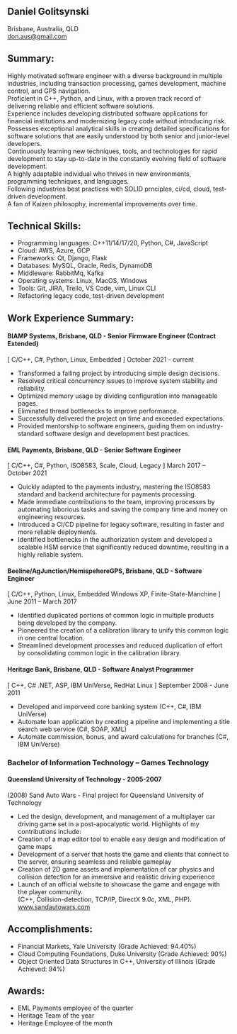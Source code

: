 ## Daniel Golitsynski
Brisbane, Australia, QLD  
don.aus@gmail.com

## Summary:
Highly motivated software engineer with a diverse background in multiple industries, including transaction processing, games development, machine control, and GPS navigation.  
Proficient in C++, Python, and Linux, with a proven track record of delivering reliable and efficient software solutions.  
Experience includes developing distributed software applications for financial institutions and modernizing legacy code without introducing risk.  
Possesses exceptional analytical skills in creating detailed specifications for software solutions that are easily understood by both senior and junior-level developers.  
Continuously learning new techniques, tools, and technologies for rapid development to stay up-to-date in the constantly evolving field of software development.  
A highly adaptable individual who thrives in new environments, programming techniques, and languages.  
Following industries best practices with SOLID prnciples, ci/cd, cloud, test-driven development.  
A fan of Kaizen philosophy, incremental improvements over time.  


## Technical Skills:
- Programming languages: C++11/14/17/20, Python, C#, JavaScript
- Cloud: AWS, Azure, GCP
- Frameworks: Qt, Django, Flask
- Databases: MySQL, Oracle, Redis, DynamoDB
- Middleware: RabbitMq, Kafka 
- Operating systems: Linux, MacOS, Windows
- Tools: Git, JIRA, Trello, VS Code, vim, Linux CLI
- Refactoring legacy code, test-driven development

## Work Experience Summary:

#### BIAMP Systems, Brisbane, QLD - Senior Firmware Engineer (Contract Extended)
[ C/C++, C#, Python, Linux, Embedded ]
October 2021 - current
- Transformed a failing project by introducing simple design decisions. 
- Resolved critical concurrency issues to improve system stability and reliability. 
- Optimized memory usage by dividing configuration into manageable pages. 
- Eliminated thread bottlenecks to improve performance. 
- Successfully delivered the project on time and exceeded expectations. 
- Provided mentorship to software engineers, guiding them on industry-standard software design and development best practices.

#### EML Payments, Brisbane, QLD - Senior Software Engineer
[ C/C++, C#, Python, ISO8583, Scale, Cloud, Legacy ]
March 2017 – October 2021
- Quickly adapted to the payments industry, mastering the ISO8583 standard and backend architecture for payments processing.  
- Made immediate contributions to the team, improving processes by automating laborious tasks and saving the company time and money on engineering resources.  
- Introduced a CI/CD pipeline for legacy software, resulting in faster and more reliable deployments.  
- Identified bottlenecks in the authorization system and developed a scalable HSM service that significantly reduced downtime, resulting in a highly reliable system.  

#### Beeline/AgJunction/HemispehereGPS, Brisbane, QLD - Software Engineer
[ C/C++, Python, Linux, Embedded Windows XP, Finite-State-Manchine ]
June 2011 – March 2017
- Identified duplicated portions of common logic in multiple products being developed by the company.  
- Pioneered the creation of a calibration library to unify this common logic in one central location.  
- Streamlined development processes and reduced duplication of effort by consolidating common logic in the calibration library.  


#### Heritage Bank, Brisbane, QLD - Software Analyst Programmer
[ C++, C# .NET, ASP, IBM UniVerse, RedHat Linux ]
September 2008 - June 2011
- Developed and imporveed core banking system (C++, C#, IBM UniVerse)
- Automate loan application by creating a pipeline and implementing a title search web service (C#, SOAP, XML)
- Automate commission, bonus, and award calculations for branches (C#, IBM UniVerse)


### Bachelor of Information Technology – Games Technology
#### Queensland University of Technology - 2005-2007
(2008) Sand Auto Wars - Final project for Queensland University of Technology 
- Led the design, development, and management of a multiplayer car driving game set in a post-apocalyptic world. Highlights of my contributions include:
- Creation of a map editor tool to enable easy design and modification of game maps
- Development of a server that hosts the game and clients that connect to the server, ensuring seamless and reliable gameplay
- Creation of 2D game assets and implementation of car physics and collision detection for an immersive and realistic driving experience
- Launch of an official website to showcase the game and engage with the player community.  
(C++, Collision-detection, TCP/IP, DirectX 9.0c, XML, PHP).  
www.sandautowars.com


## Accomplishments:
- Financial Markets, Yale University (Grade Achieved: 94.40%)
- Cloud Computing Foundations, Duke University (Grade Achieved: 90%)
- Object Oriented Data Structures in C++, University of Illinois (Grade Achieved: 94%)

## Awards:
- EML Payments employee of the quarter
- Heritage Team of the year
- Heritage Employee of the month
